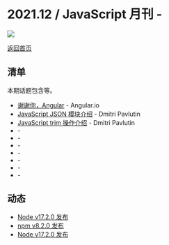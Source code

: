 # 2021.12 / JavaScript 月刊 -

![](./img/12.jpeg )



[返回首页](https://github.com/hijiangtao/javascript-articles-monthly)

## 清单

本期话题包含等。

* [谢谢你，Angular](https://blog.angular.io/thank-you-angular-d90d70f2e9d8) - Angular.io
* [JavaScript JSON 模块介绍](https://dmitripavlutin.com/javascript-json-modules/) - Dmitri Pavlutin
* [JavaScript trim 操作介绍](https://dmitripavlutin.com/javascript-string-trim/) - Dmitri Pavlutin
* []() -
* []() -
* []() -
* []() -
* []() -
* []() -
* []() -

## 动态

* [Node v17.2.0 发布](https://nodejs.org/en/blog/release/v17.2.0/)
* [npm v8.2.0 发布](https://github.com/npm/cli/releases/tag/v8.2.0)
* [Node v17.2.0 发布](https://nodejs.org/en/blog/release/v17.2.0/)

